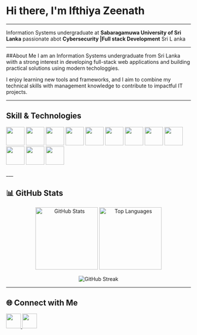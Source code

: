 # Hi there, I'm Ifthiya Zeenath
___
Information Systems undergraduate at **Sabaragamuwa University of Sri Lanka**
passionate abot **Cybersecurity |Full stack Development**
Sri L    anka
___

##About Me
I am an Information Systems undergraduate from Sri Lanka wiith a strong interest in developing full-stack web applications and building practical solutions using modern techologgies.

I enjoy learning new tools and frameworks, and I aim to combine my technical skills with management knowledge to contribute to impactful IT projects.
___
## Skill & Technologies

<p align="left">
  <img src="https://cdn.jsdelivr.net/gh/devicons/devicon/icons/python/python-original.svg" width="50" height="50"/>
  <img src="https://cdn.jsdelivr.net/gh/devicons/devicon/icons/java/java-original.svg" width="50" height="50"/>
  <img src="https://cdn.jsdelivr.net/gh/devicons/devicon/icons/php/php-original.svg" width="50" height="50"/>
  <img src="https://cdn.jsdelivr.net/gh/devicons/devicon/icons/javascript/javascript-original.svg" width="50" height="50"/>
  <img src="https://cdn.jsdelivr.net/gh/devicons/devicon/icons/typescript/typescript-original.svg" width="50" height="50"/>
  <img src="https://cdn.jsdelivr.net/gh/devicons/devicon/icons/react/react-original.svg" width="50" height="50"/>
  <img src="https://cdn.jsdelivr.net/gh/devicons/devicon/icons/angularjs/angularjs-original.svg" width="50" height="50"/>
  <img src="https://cdn.jsdelivr.net/gh/devicons/devicon/icons/nodejs/nodejs-original.svg" width="50" height="50"/>
  <img src="https://cdn.jsdelivr.net/gh/devicons/devicon/icons/express/express-original.svg" width="50" height="50"/>
  <img src="https://cdn.jsdelivr.net/gh/devicons/devicon/icons/sqlite/sqlite-original.svg" width="50" height="50"/>
  <img src="https://cdn.jsdelivr.net/gh/devicons/devicon/icons/mysql/mysql-original.svg" width="50" height="50"/>
  <img src="https://cdn.jsdelivr.net/gh/devicons/devicon/icons/mongodb/mongodb-original.svg" width="50" height="50"/>
</p>
___

## 📊 GitHub Stats  

<p align="center">
  <img src="https://github-readme-stats.vercel.app/api?username=a-zahi2002&show_icons=true&theme=tokyonight" alt="GitHub Stats" height="170"/>
  <img src="https://github-readme-stats.vercel.app/api/top-langs/?username=a-zahi2002&layout=compact&theme=tokyonight" alt="Top Languages" height="170"/>
</p>

<p align="center">
  <img src="https://streak-stats.demolab.com/?user=a-zahi2002&theme=tokyonight" alt="GitHub Streak"/>
</p>

---

## 🌐 Connect with Me  

<p align="left">
  <a href="www.linkedin.com/in/ifthiyazeenath" target="_blank">
    <img src="https://cdn.jsdelivr.net/gh/devicons/devicon/icons/linkedin/linkedin-original.svg" width="40" height="40"/>
  </a>
  <a href="mailto:ifthiyazeenath@gmail.com">
    <img src="https://cdn.jsdelivr.net/gh/simple-icons/simple-icons/icons/gmail.svg" width="40" height="40" style="color:red"/>
  </a>
</p>
